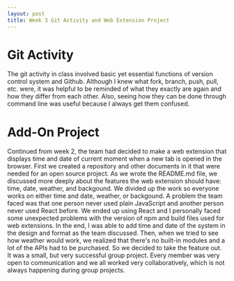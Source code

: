 ```yaml
---
layout: post
title: Week 3 Git Activity and Web Extension Project
---
```


# Git Activity
The git activity in class involved basic yet essential functions of version control system and Github. Although I knew what fork, branch, push, pull, etc. were, it was helpful to be reminded of what they exactly are again and how they differ from each other. Also, seeing how they can be done through command line was useful because I always get them confused.

<!--more-->


# Add-On Project
Continued from week 2, the team had decided to make a web extension that displays time and date of current moment when a new tab is opened in the browser. First we created a repository and other documents in it that were needed for an open source project. As we wrote the README.md file, we discussed more deeply about the features the web extension should have: time, date, weather, and backgound. We divided up the work so everyone works on either time and date, weather, or backgound. A problem the team faced was that one person never used plain JavaScript and another person never used React before. We ended up using React and I personally faced some unexpected problems with the version of npm and build files used for web extensions. In the end, I was able to add time and date of the system in the design and format as the team discussed. Then, when we tried to see how weather would work, we realized that there's no built-in modules and a lot of the APIs had to be purchased. So we decided to take the feature out. It was a small, but very successful group project. Every member was very open to communication and we all worked very collaboratively, which is not always happening during group projects.